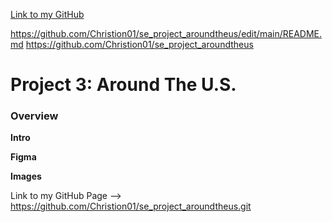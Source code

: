 [Link to my GitHub](https://github.com/Christion01/se_project_aroundtheus.git)

https://github.com/Christion01/se_project_aroundtheus/edit/main/README.md
https://github.com/Christion01/se_project_aroundtheus

# Project 3: Around The U.S.

### Overview

**Intro**

**Figma**

**Images**

Link to my GitHub Page --> https://github.com/Christion01/se_project_aroundtheus.git
